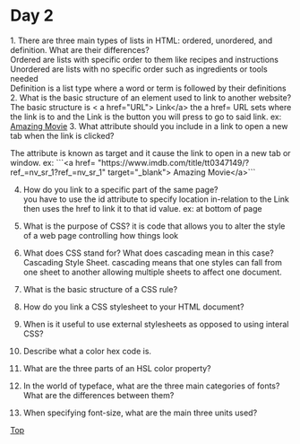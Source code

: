 <h1 id= "top">Day 2</h1>
1. There are three main types of lists in HTML: ordered, unordered, and definition. What are their differences?<br />
  Ordered are lists with specific order to them like recipes and instructions<br />
  Unordered are lists with no specific order such as ingredients or tools needed<br />
  Definition is a list type where a word or term is followed by their definitions<br />
2. What is the basic structure of an element used to link to another website?<br />
The basic structure is &lt; a href="URL"&gt; Link&lt;/a&gt; the a href= URL sets where the link is to and the Link is the button you will press to go to said link. ex: <a href= "https://www.imdb.com/title/tt0347149/?ref_=nv_sr_1?ref_=nv_sr_1"> Amazing Movie</a>
3. What attribute should you include in a link to open a new tab when the link is clicked?<br />

 <p>The attribute is known as target and it cause the link to open in a new tab or window.
ex: ```&lt;a href= "https://www.imdb.com/title/tt0347149/?ref_=nv_sr_1?ref_=nv_sr_1" target="_blank"&gt; Amazing Movie&lt;/a&gt;```

4. How do you link to a specific part of the same page?<br />
 you have to use the id attribute to specify location in-relation to the Link then uses the href to link it to that id value. ex: at bottom of page


 1. What is the purpose of CSS?
 it is code that allows you to alter the style of a web page controlling how things look  
 2. What does CSS stand for? What does cascading mean in this case?
 Cascading Style Sheet. cascading means that one styles can fall from one sheet to another allowing multiple sheets to affect one document.
 3. What is the basic structure of a CSS rule?

 4. How do you link a CSS stylesheet to your HTML document?
 5. When is it useful to use external stylesheets as opposed to using interal CSS?
 6. Describe what a color hex code is.
 7. What are the three parts of an HSL color property?
 8. In the world of typeface, what are the three main categories of fonts? What are the differences between them?
 9. When specifying font-size, what are the main three units used?
<p><a href ="#Top"> Top</a></p>
